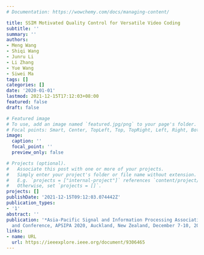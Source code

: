 ```yaml
---
# Documentation: https://wowchemy.com/docs/managing-content/

title: SSIM Motivated Quality Control for Versatile Video Coding
subtitle: ''
summary: ''
authors:
- Meng Wang
- Shiqi Wang
- Junru Li
- Li Zhang
- Yue Wang
- Siwei Ma
tags: []
categories: []
date: '2020-01-01'
lastmod: 2021-12-15T17:12:03+08:00
featured: false
draft: false

# Featured image
# To use, add an image named `featured.jpg/png` to your page's folder.
# Focal points: Smart, Center, TopLeft, Top, TopRight, Left, Right, BottomLeft, Bottom, BottomRight.
image:
  caption: ''
  focal_point: ''
  preview_only: false

# Projects (optional).
#   Associate this post with one or more of your projects.
#   Simply enter your project's folder or file name without extension.
#   E.g. `projects = ["internal-project"]` references `content/project/deep-learning/index.md`.
#   Otherwise, set `projects = []`.
projects: []
publishDate: '2021-12-15T09:12:03.074442Z'
publication_types:
- '1'
abstract: ''
publication: '*Asia-Pacific Signal and Information Processing Association Annual Summit
  and Conference, APSIPA 2020, Auckland, New Zealand, December 7-10, 2020*'
links:
- name: URL
  url: https://ieeexplore.ieee.org/document/9306465
---
```

